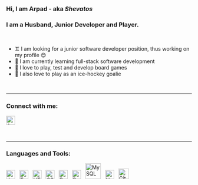### Hi, I am **Arpad** - aka _Shevatos_

### I am a Husband, Junior Developer and Player.

<br />

- ♊ I am looking for a junior software developer position, thus working on my profile 😊
- 🌱 I am currently learning full-stack software development
- 🎲 I love to play, test and develop board games
- 🐧 I also love to play as an ice-hockey goalie

<br />

---

### Connect with me:

[<img alt='Arpad Lonstak | LinkedIn' width='24px' src='https://cdn-icons.flaticon.com/png/512/3536/premium/3536569.png?token=exp=1635944099~hmac=2fa8eebdcd9ea925579221aaa421b233' />]([linkedin] "Arpad Lonstak | LinkedIn")

<br />

---

### Languages and Tools:

<img alt='JavaScript' width='24px' src='https://cdn-icons-png.flaticon.com/512/5968/5968292.png' /> &nbsp;
<img alt='TypeScript' width='24px' src='https://cdn-icons-png.flaticon.com/512/5968/5968381.png' /> &nbsp;
<img alt='HTML' width='24px' src='https://cdn-icons-png.flaticon.com/512/732/732212.png' /> &nbsp;
<img alt='CSS' width='24px' src='https://cdn-icons-png.flaticon.com/512/732/732190.png' /> &nbsp;
<img alt='React' width='24px' src='https://cdn4.iconfinder.com/data/icons/logos-3/600/React.js_logo-512.png' /> &nbsp;
<img alt='Redux' width='24px' src='https://cdn.worldvectorlogo.com/logos/redux.svg' /> &nbsp;
<img alt='MySQL' width='42px' src='https://www.mysql.com/common/logos/logo-mysql-170x115.png' /> &nbsp;
<img alt='Node-js' width='24px' src='https://seeklogo.com/images/N/nodejs-logo-FBE122E377-seeklogo.com.png' /> &nbsp;
<img alt='GitHub' width='28px' src='https://github.githubassets.com/images/modules/logos_page/GitHub-Mark.png' />

<br />

[linkedin]: https://www.linkedin.com/in/arpad-lonstak-41055b11a

<!---
Shevatos/Shevatos is a ✨ special ✨ repository because its `README.md` (this file) appears on your GitHub profile.
You can click the Preview link to take a look at your changes.
--->

